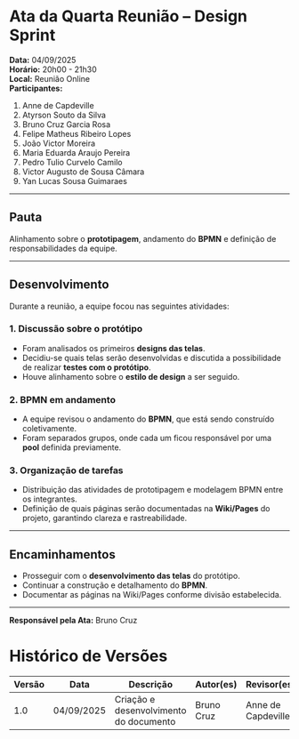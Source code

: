 # Ata da Quarta Reunião – Design Sprint

**Data:** 04/09/2025  
**Horário:** 20h00 - 21h30  
**Local:** Reunião Online  
**Participantes:**
<br>
1. Anne de Capdeville
2. Atyrson Souto da Silva
3. Bruno Cruz Garcia Rosa
4. Felipe Matheus Ribeiro Lopes
5. João Victor Moreira
6. Maria Eduarda Araujo Pereira
7. Pedro Tulio Curvelo Camilo
8. Victor Augusto de Sousa Câmara
9. Yan Lucas Sousa Guimaraes

---

## Pauta
Alinhamento sobre o **prototipagem**, andamento do **BPMN** e definição de responsabilidades da equipe.

---

## Desenvolvimento

Durante a reunião, a equipe focou nas seguintes atividades:

### 1. Discussão sobre o protótipo
- Foram analisados os primeiros **designs das telas**.  
- Decidiu-se quais telas serão desenvolvidas e discutida a possibilidade de realizar **testes com o protótipo**.  
- Houve alinhamento sobre o **estilo de design** a ser seguido.  

### 2. BPMN em andamento
- A equipe revisou o andamento do **BPMN**, que está sendo construído coletivamente.  
- Foram separados grupos, onde cada um ficou responsável por uma **pool** definida previamente.  

### 3. Organização de tarefas
- Distribuição das atividades de prototipagem e modelagem BPMN entre os integrantes.  
- Definição de quais páginas serão documentadas na **Wiki/Pages** do projeto, garantindo clareza e rastreabilidade.  

---

## Encaminhamentos
- Prosseguir com o **desenvolvimento das telas** do protótipo.  
- Continuar a construção e detalhamento do **BPMN**.  
- Documentar as páginas na Wiki/Pages conforme divisão estabelecida.  

---

**Responsável pela Ata:** Bruno Cruz

# Histórico de Versões
| Versão | Data       | Descrição                              | Autor(es)  | Revisor(es) |
| ------ | ---------- | -------------------------------------- | ---------- | ----------- |
| 1.0    | 04/09/2025 | Criação e desenvolvimento do documento | Bruno Cruz |  Anne de Capdeville          |